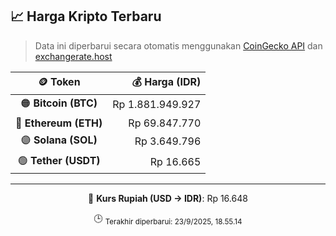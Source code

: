 

<!-- HARGA_KRIPTO -->
## 📈 Harga Kripto Terbaru

> Data ini diperbarui secara otomatis menggunakan [CoinGecko API](https://www.coingecko.com/) dan [exchangerate.host](https://exchangerate.host/)

<div align="center">

| 🪙 Token | 💰 Harga (IDR) |
|:------:|---------------:|
| 🟠 **Bitcoin (BTC)**   | Rp 1.881.949.927 |
| 🔵 **Ethereum (ETH)**  | Rp 69.847.770 |
| 🟣 **Solana (SOL)**    | Rp 3.649.796 |
| 🟢 **Tether (USDT)**   | Rp 16.665 |

---

💱 **Kurs Rupiah (USD → IDR)**: Rp 16.648

🕒 <sub>Terakhir diperbarui: 23/9/2025, 18.55.14</sub>

</div>
<!-- /HARGA_KRIPTO -->